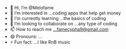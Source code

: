 - 👋 Hi, I’m @Melofame
- 👀 I’m interested in ...coding apps that help get money
- 🌱 I’m currently learning ...the basics of coding
- 💞️ I’m looking to collaborate on ...any type of coding
- 📫 How to reach me ...famecypha9@gmail.com
- 😄 Pronouns: ...
- ⚡ Fun fact: ...I like RnB music

<!---
Melofame/Melofame is a ✨ special ✨ repository because its `README.md` (this file) appears on your GitHub profile.
You can click the Preview link to take a look at your changes.
--->
